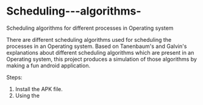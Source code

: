 # Scheduling---algorithms-
Scheduling algorithms for different processes in Operating system

There are different scheduling algorithms used for scheduling the processes in an Operating system. Based on Tanenbaum's and 
Galvin's explanations about different scheduling algorithms which are present in an Operating system, this project produces a 
simulation of those algorithms by making a fun android application.

Steps:
1. Install the APK file.
2. Using the 
